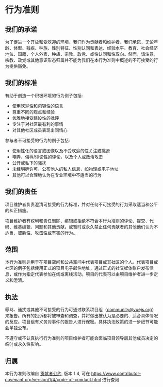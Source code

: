 # 行为准则

## 我们的承诺

为了促进一个开放和受欢迎的环境，我们作为贡献者和维护者，我们承诺，无论年龄、体型、残疾、种族、性别特征、性别认同和表达、经验水平、教育、社会经济地位、国籍、个人外表、种族、宗教、政党、或性认同和性取向。然而，请注意，宗教、政党或其他意识形态归属并不能为我们在本行为准则中概述的不可接受的行为提供豁免。

## 我们的标准

有助于创造一个积极环境的行为例子包括:

- 使用欢迎性和包容性的语言
- 尊重不同的观点和经验
- 优雅地接受建设性的批评
- 专注于对社区最有利的事情
- 对其他社区成员表现出同情心

参与者不可接受的行为的例子包括:

- 使用性化的语言或图像以及不受欢迎的性关注或挑逗
- 嘲弄、侮辱/诽谤性的评论，以及个人或政治攻击
- 公开或私下的骚扰
- 未经明确许可，公布他人的私人信息，如物理或电子地址
- 其他可以合理地认为在专业环境中不适当的行为

## 我们的责任

项目维护者负责澄清可接受的行为标准，并对任何不可接受的行为采取适当和公平的纠正措施。

项目维护者有权利和责任删除、编辑或拒绝不符合本行为准则的评论、提交、代码、维基编辑、问题和其他贡献，或暂时或永久禁止任何贡献者的其他他们认为不适当、威胁性、攻击性或有害的行为。

## 范围

本行为准则适用于在项目空间和公共空间中代表项目或其社区的个人。代表项目或社区的例子包括使用正式的项目电子邮件地址，通过正式的社交媒体账户发布信息，或作为指定代表参加在线或离线活动。项目的代表可以由项目维护者进一步定义和澄清。

## 执法

辱骂、骚扰或其他不可接受的行为可通过联系项目组（community@vuejs.org）来报告。所有的投诉都将被审查和调查，并将做出被认为是必要的、适合具体情况的反应。项目组有义务对事件的报告人进行保密。具体执法政策的进一步细节可能会单独公布。

不遵守或不认真执行行为准则的项目维护者可能会面临项目领导层其他成员决定的临时或永久性影响。

## 归属

本行为准则改编自 [贡献者公约][homepage], 版本 1.4, 可在 https://www.contributor-covenant.org/version/1/4/code-of-conduct.html 进行查阅

[homepage]: https://www.contributor-covenant.org
